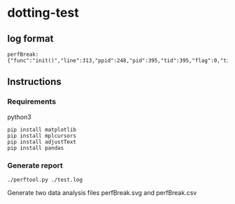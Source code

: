# dotting-test

## log format
```
perfBreak:{"func":"init()","line":313,"ppid":248,"pid":395,"tid":395,"flag":0,"time":1624968861630,"range":"init()"}
```

## Instructions
### Requirements
python3
```
pip install matplotlib
pip install mplcursors
pip install adjustText
pip install pandas
```
### Generate report
```
./perftool.py ./test.log
```

Generate two data analysis files perfBreak.svg and perfBreak.csv


